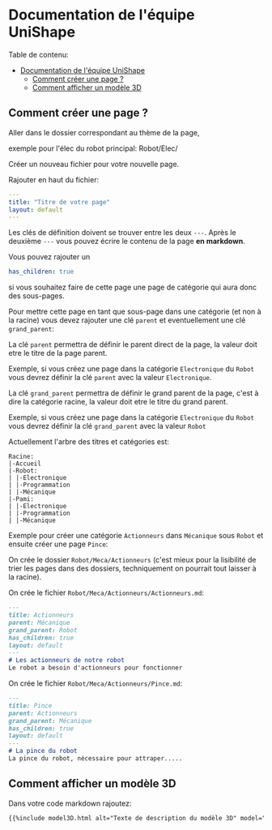 # Documentation de l'équipe UniShape

Table de contenu:
- [Documentation de l'équipe UniShape](#documentation-de-léquipe-unishape)
  - [Comment créer une page ?](#comment-créer-une-page-)
  - [Comment afficher un modèle 3D](#comment-afficher-un-modèle-3d)

## Comment créer une page ?

Aller dans le dossier correspondant au thème de la page, 

exemple pour l'élec du robot principal: Robot/Elec/

Créer un nouveau fichier pour votre nouvelle page.

Rajouter en haut du fichier:

```yaml
---
title: "Titre de votre page"
layout: default
---
```
Les clés de définition doivent se trouver entre les deux `---`.
Après le deuxième `---` vous pouvez écrire le contenu de la page **en markdown**.

Vous pouvez rajouter un 
```yaml
has_children: true
```
si vous souhaitez faire de cette page une page de catégorie qui aura donc des sous-pages.

Pour mettre cette page en tant que sous-page dans une catégorie (et non à la racine) vous devez rajouter une clé `parent` et eventuellement une clé `grand_parent`:

La clé `parent` permettra de définir le parent direct de la page, la valeur doit etre le titre de la page parent.

Exemple, si vous créez une page dans la catégorie `Electronique` du `Robot` vous devrez définir la clé `parent` avec la valeur `Electronique`.

La clé `grand_parent` permettra de définir le grand parent de la page, c'est à dire la catégorie racine, la valeur doit etre le titre du grand parent.

Exemple, si vous créez une page dans la catégorie `Electronique` du `Robot` vous devrez définir la clé `grand_parent` avec la valeur `Robot`

Actuellement l'arbre des titres et catégories est:
```
Racine:
|-Accueil
|-Robot:
| |-Electronique
| |-Programmation
| |-Mécanique
|-Pami:
| |-Electronique
| |-Programmation
| |-Mécanique
```

Exemple pour créer une catégorie `Actionneurs` dans `Mécanique` sous `Robot` et ensuite créer une page `Pince`:

On crée le dossier `Robot/Meca/Actionneurs` (c'est mieux pour la lisibilité de trier les pages dans des dossiers, techniquement on pourrait tout laisser à la racine).


On crée le fichier `Robot/Meca/Actionneurs/Actionneurs.md`:
```md
---
title: Actionneurs
parent: Mécanique
grand_parent: Robot
has_children: true
layout: default
---
# Les actionneurs de notre robot
Le robot a besoin d'actionneurs pour fonctionner
```

On crée le fichier `Robot/Meca/Actionneurs/Pince.md`:
```md
---
title: Pince
parent: Actionneurs
grand_parent: Mécanique
has_children: true
layout: default
---
# La pince du robot
La pince du robot, nécessaire pour attraper.....
```

## Comment afficher un modèle 3D

Dans votre code markdown rajoutez:
```md
{{%include model3D.html alt="Texte de description du modèle 3D" model="url / chemin du modèle 3D"%}}
``` 